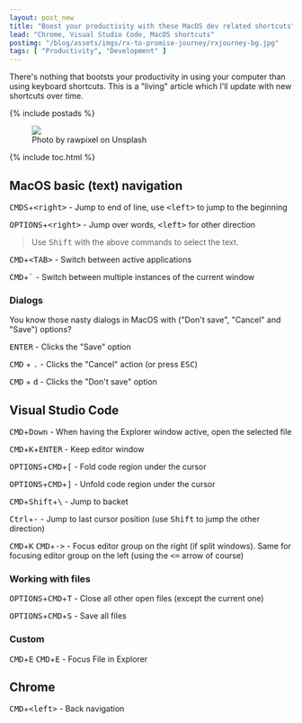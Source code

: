 ```yaml
---
layout: post_new
title: "Boost your productivity with these MacOS dev related shortcuts"
lead: "Chrome, Visual Studio Code, MacOS shortcuts"
postimg: "/blog/assets/imgs/rx-to-promise-journey/rxjourney-bg.jpg"
tags: [ "Productivity", "Development" ]
---
```


<div class="article-intro">
  There's nothing that bootsts your productivity in using your computer than using keyboard shortcuts. This is a "living" article
  which I'll update with new shortcuts over time.
</div>

{% include postads %}

<figure class="image--wide">
    <img src="/blog/assets/imgs/rx-to-promise-journey/rxjourney-bg.jpg">
    <figcaption>Photo by rawpixel on Unsplash</figcaption>
</figure>

{% include toc.html %}

## MacOS basic (text) navigation

<kbd>CMDS</kbd>+<kbd>&lt;right&gt;</kbd> - Jump to end of line, use <kbd>&lt;left&gt;</kbd> to jump to the beginning

<kbd>OPTIONS</kbd>+<kbd>&lt;right&gt;</kbd> - Jump over words, <kbd>&lt;left&gt;</kbd> for other direction

> Use <kbd>Shift</kbd> with the above commands to select the text.

<kbd>CMD</kbd>+<kbd>&lt;TAB&gt;</kbd> - Switch between active applications

<kbd>CMD</kbd>+<kbd>`</kbd> - Switch between multiple instances of the current window

### Dialogs

You know those nasty dialogs in MacOS with ("Don't save", "Cancel" and "Save") options?

<kbd>ENTER</kbd> - Clicks the "Save" option

<kbd>CMD</kbd> + <kbd>.</kbd> - Clicks the "Cancel" action (or press <kbd>ESC</kbd>)

<kbd>CMD</kbd> + <kbd>d</kbd> - Clicks the "Don't save" option


## Visual Studio Code

<kbd>CMD</kbd>+<kbd>Down</kbd> - When having the Explorer window active, open the selected file

<kbd>CMD</kbd>+<kbd>K</kbd>+<kbd>ENTER</kbd> - Keep editor window

<kbd>OPTIONS</kbd>+<kbd>CMD</kbd>+<kbd>[</kbd> - Fold code region under the cursor

<kbd>OPTIONS</kbd>+<kbd>CMD</kbd>+<kbd>]</kbd> - Unfold code region under the cursor

<kbd>CMD</kbd>+<kbd>Shift</kbd>+<kbd>\\</kbd> - Jump to backet

<kbd>Ctrl</kbd>+<kbd>-</kbd> - Jump to last cursor position (use <kbd>Shift</kbd> to jump the other direction)

<kbd>CMD</kbd>+<kbd>K</kbd> <kbd>CMD</kbd>+<kbd>-></kbd> - Focus editor group on the right (if split windows). Same for focusing editor group on the left (using the <kbd><=</kbd> arrow of course)

### Working with files

<kbd>OPTIONS</kbd>+<kbd>CMD</kbd>+<kbd>T</kbd> - Close all other open files (except the current one)

<kbd>OPTIONS</kbd>+<kbd>CMD</kbd>+<kbd>S</kbd> - Save all files

### Custom

<kbd>CMD</kbd>+<kbd>E</kbd> <kbd>CMD</kbd>+<kbd>E</kbd> - Focus File in Explorer

## Chrome

<kbd>CMD</kbd>+<kbd>&lt;left&gt;</kbd> - Back navigation
